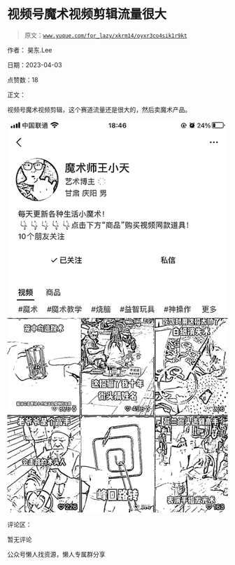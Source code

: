 # 视频号魔术视频剪辑流量很大

> 原文：[`www.yuque.com/for_lazy/xkrm14/oyxr3co4sik1r9kt`](https://www.yuque.com/for_lazy/xkrm14/oyxr3co4sik1r9kt)



作者： 昊东.Lee



日期：2023-04-03



点赞数：18



正文：



视频号魔术视频剪辑，这个赛道流量还是很大的，然后卖魔术产品。



![](img/ba2696b3949a0b380b09c8bab7a33126.png)



评论区：



暂无评论



公众号懒人找资源，懒人专属群分享

